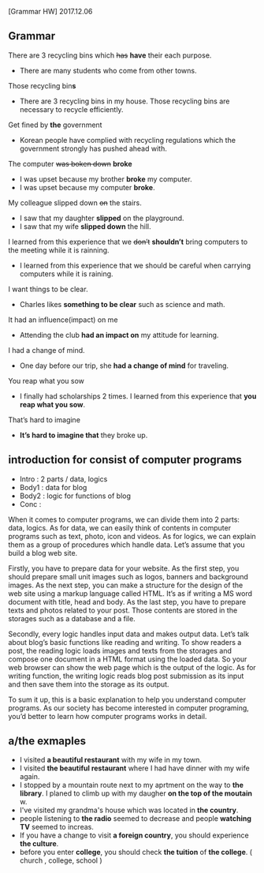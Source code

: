 [Grammar HW] 2017.12.06

## Grammar
There are 3 recycling bins which ~~has~~ **have** their each purpose. 
- There are many students who come from other towns.

Those recycling bin**s**
- There are 3 recycling bins in my house. Those recycling bins are necessary to recycle efficiently.

Get fined by **the** government
- Korean people have complied with recycling regulations which the government strongly has pushed ahead with.

The computer ~~was boken down~~ **broke**
- I was upset because my brother **broke** my computer. 
- I was upset because my computer **broke**.

My colleague slipped down ~~on~~ the stairs. 
- I saw that my daughter **slipped** on the playground.
- I saw that my wife **slipped down** the hill.

I learned from this experience that we ~~don’t~~ **shouldn’t** bring computers to the meeting while it is rainning.
- I learned from this experience that we should be careful when carrying computers while it is raining.

I want things to be clear.
- Charles likes **something to be clear** such as science and math.

It had an influence(impact) on me
- Attending the club **had an impact on** my attitude for learning.

I had a change of mind.
- One day before our trip, she **had a change of mind** for traveling.

You reap what you sow
- I finally had scholarships 2 times. I learned from this experience that **you reap what you sow**.

That’s hard to imagine
- **It’s hard to imagine that** they broke up.

## introduction for consist of  computer programs
- Intro : 2 parts / data, logics
- Body1 : data for blog
- Body2 : logic for functions of blog
- Conc :

When it comes to computer programs, we can divide them into 2 parts: data, logics. As for data, we can easily think of contents in computer programs such as text, photo, icon and videos. As for logics, we can explain them as a group of procedures which handle data. Let’s assume that you build a blog web site. 

Firstly, you have to prepare data for your website. As the first step, you should prepare small unit images such as logos, banners and background images. As the next step, you can make a structure for the design of the web site using a markup language called HTML. It’s as if writing a MS word document with title, head and body. As the last step, you have to prepare texts and photos related to your post. Those contents are stored in the storages such as a database and a file.

Secondly, every logic handles input data and makes output data. Let’s talk about blog’s basic functions like reading and writing. To show readers a post, the reading logic loads images and texts from the storages and compose one document in a HTML format using the loaded data. So your web browser can show the web page which is the output of the logic. As for writing function, the writing logic reads blog post submission as its input and then save them into the storage as its output.

To sum it up, this is a basic explanation to help you understand computer programs. As our society has become interested in computer programing, you’d better to learn how computer programs works in detail.


## a/the exmaples

- I visited **a beautiful restaurant** with my wife in my town.  
- I visited **the beautiful restaurant** where I had have dinner with my wife again.
- I stopped by a mountain route next to my aprtment on the way to **the library**. I planed to climb up with my daugher **on the top of the moutain** w.
- I've visited my grandma's house which was located in **the country**.
- people listening to **the radio** seemed to decrease and people **watching TV** seemed to increas.
- If you have a change to visit **a foreign country**, you should experience **the culture**.
- before you enter **college**, you should check **the tuition** of **the college**. ( church , college, school )

